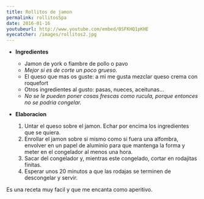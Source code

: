 ```yaml
---
title: Rollitos de jamon
permalink: rollitosSpa
date: 2016-01-16
youtubeurl: http://www.youtube.com/embed/BSFKHQ1pKHE
eyecatcher: /images/rollitos2.jpg
---
```


* **Ingredientes**
  * Jamon de york o fiambre de pollo o pavo
   - _Mejor si es de corte un poco grueso._
  * El queso que mas os guste: a mi me gusta mezclar queso crema con roquefort
  * Otros ingredientes al gusto: pasas, nueces, aceitunas...
   - _No se le pueden poner cosas frescas como rucula, porque entonces no se podria congelar._

* **Elaboracion**
  1. Untar el queso sobre el jamon. Echar por encima los ingredientes que se quiera. 
  2. Enrollar el jamon sobre si mismo como si fuera una alfombra, envolver en un papel de aluminio para que mantenga la forma y meter en el congelador al menos una hora. 
  3. Sacar del congelador y, mientras este congelado, cortar en rodajitas finitas. 
  4. Esperar unos 20 minutos a que las rodajas se terminen de descongelar y servir. 

Es una receta muy facil y que me encanta como aperitivo. 
